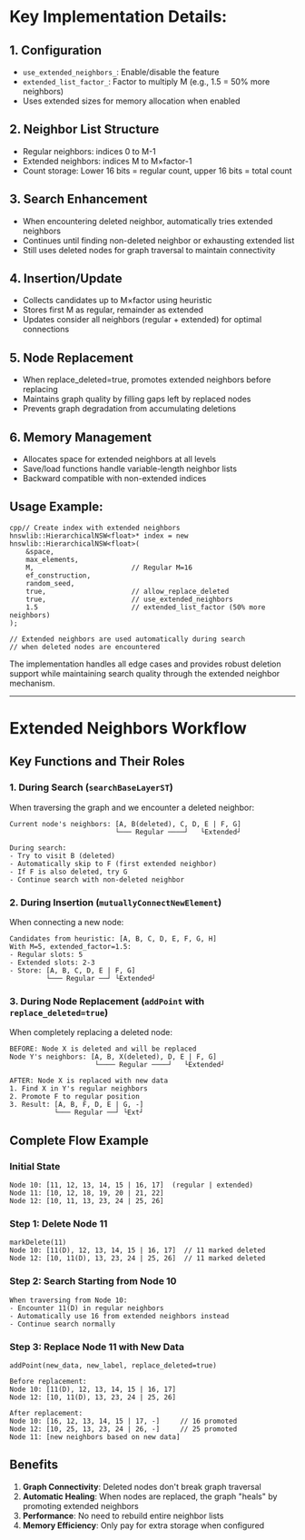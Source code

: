 # Key Implementation Details:
## 1. Configuration

 - `use_extended_neighbors_`: Enable/disable the feature
 - `extended_list_factor_`: Factor to multiply M (e.g., 1.5 = 50% more neighbors)
 - Uses extended sizes for memory allocation when enabled

## 2. Neighbor List Structure

- Regular neighbors: indices 0 to M-1
- Extended neighbors: indices M to M×factor-1
- Count storage: Lower 16 bits = regular count, upper 16 bits = total count

## 3. Search Enhancement

- When encountering deleted neighbor, automatically tries extended neighbors
- Continues until finding non-deleted neighbor or exhausting extended list
- Still uses deleted nodes for graph traversal to maintain connectivity

## 4. Insertion/Update

- Collects candidates up to M×factor using heuristic
- Stores first M as regular, remainder as extended
- Updates consider all neighbors (regular + extended) for optimal connections

## 5. Node Replacement

- When replace_deleted=true, promotes extended neighbors before replacing
- Maintains graph quality by filling gaps left by replaced nodes
- Prevents graph degradation from accumulating deletions

## 6. Memory Management

- Allocates space for extended neighbors at all levels
- Save/load functions handle variable-length neighbor lists
- Backward compatible with non-extended indices

## Usage Example:
```
cpp// Create index with extended neighbors
hnswlib::HierarchicalNSW<float>* index = new hnswlib::HierarchicalNSW<float>(
    &space, 
    max_elements, 
    M,                        // Regular M=16
    ef_construction, 
    random_seed,
    true,                     // allow_replace_deleted
    true,                     // use_extended_neighbors
    1.5                       // extended_list_factor (50% more neighbors)
);

// Extended neighbors are used automatically during search
// when deleted nodes are encountered
```
The implementation handles all edge cases and provides robust deletion support while maintaining search quality through the extended neighbor mechanism.

----

# Extended Neighbors Workflow

## Key Functions and Their Roles

### 1. **During Search** (`searchBaseLayerST`)
When traversing the graph and we encounter a deleted neighbor:
```
Current node's neighbors: [A, B(deleted), C, D, E | F, G]
                          └─── Regular ────┘   └Extended┘

During search:
- Try to visit B (deleted)
- Automatically skip to F (first extended neighbor)
- If F is also deleted, try G
- Continue search with non-deleted neighbor
```

### 2. **During Insertion** (`mutuallyConnectNewElement`)
When connecting a new node:
```
Candidates from heuristic: [A, B, C, D, E, F, G, H]
With M=5, extended_factor=1.5:
- Regular slots: 5
- Extended slots: 2-3
- Store: [A, B, C, D, E | F, G]
         └─── Regular ──┘ └Extended┘
```

### 3. **During Node Replacement** (`addPoint` with `replace_deleted=true`)
When completely replacing a deleted node:

```
BEFORE: Node X is deleted and will be replaced
Node Y's neighbors: [A, B, X(deleted), D, E | F, G]
                     └──── Regular ────┘   └Extended┘

AFTER: Node X is replaced with new data
1. Find X in Y's regular neighbors
2. Promote F to regular position
3. Result: [A, B, F, D, E | G, -]
           └─── Regular ──┘ └Ext┘
```

## Complete Flow Example

### Initial State
```
Node 10: [11, 12, 13, 14, 15 | 16, 17]  (regular | extended)
Node 11: [10, 12, 18, 19, 20 | 21, 22]
Node 12: [10, 11, 13, 23, 24 | 25, 26]
```

### Step 1: Delete Node 11
```
markDelete(11)
Node 10: [11(D), 12, 13, 14, 15 | 16, 17]  // 11 marked deleted
Node 12: [10, 11(D), 13, 23, 24 | 25, 26]  // 11 marked deleted
```

### Step 2: Search Starting from Node 10
```
When traversing from Node 10:
- Encounter 11(D) in regular neighbors
- Automatically use 16 from extended neighbors instead
- Continue search normally
```

### Step 3: Replace Node 11 with New Data
```
addPoint(new_data, new_label, replace_deleted=true)

Before replacement:
Node 10: [11(D), 12, 13, 14, 15 | 16, 17]
Node 12: [10, 11(D), 13, 23, 24 | 25, 26]

After replacement:
Node 10: [16, 12, 13, 14, 15 | 17, -]     // 16 promoted
Node 12: [10, 25, 13, 23, 24 | 26, -]     // 25 promoted
Node 11: [new neighbors based on new data]
```

## Benefits

1. **Graph Connectivity**: Deleted nodes don't break graph traversal
2. **Automatic Healing**: When nodes are replaced, the graph "heals" by promoting extended neighbors
3. **Performance**: No need to rebuild entire neighbor lists
4. **Memory Efficiency**: Only pay for extra storage when configured